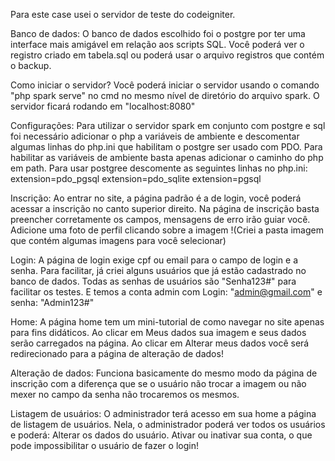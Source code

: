 Para este case usei o servidor de teste do codeigniter.

Banco de dados:
O banco de dados escolhido foi o postgre por ter uma interface mais amigável em relação aos 
scripts SQL.
Você poderá ver o registro criado em tabela.sql ou poderá usar o arquivo registros que contém o backup.

Como iniciar o servidor?
Você poderá iniciar o servidor usando  o comando "php spark serve" no cmd
no mesmo nível de diretório do arquivo spark.
O servidor ficará rodando em "localhost:8080"

Configurações:
Para utilizar o servidor spark em conjunto com postgre e sql foi necessário
adicionar o php a variáveis de ambiente e descomentar algumas linhas do php.ini que habilitam
o postgre ser usado com PDO.
Para habilitar as variáveis de ambiente basta apenas adicionar o caminho do php em path.
Para usar postgree descomente as seguintes linhas no php.ini:
extension=pdo_pgsql
extension=pdo_sqlite
extension=pgsql

Inscrição:
Ao entrar no site, a página padrão é a de login, você poderá acessar a inscrição
no canto superior direito.
Na página de inscrição basta preencher corretamente os campos, mensagens de erro irão guiar
você.
Adicione uma foto de perfil clicando sobre a imagem !(Criei a
pasta imagem que contém algumas imagens para você selecionar)

Login:
A página de login exige cpf ou email para o campo de login e a senha.
Para facilitar, já criei alguns usuários que já estão cadastrado no banco de dados.
Todas as senhas de usuários são "Senha123#" para facilitar os testes.
E temos a conta admin com Login: "admin@gmail.com" e senha: "Admin123#"

Home:
A página home tem um mini-tutorial de como navegar no site apenas para fins didáticos.
Ao clicar em Meus dados sua imagem e seus dados serão carregados na página.
Ao clicar em Alterar meus dados você será redirecionado para a página de alteração de dados!

Alteração de dados:
Funciona basicamente do mesmo modo da página de inscrição com a diferença que se o usuário
não trocar a imagem ou não mexer no campo da senha não trocaremos os mesmos.

Listagem de usuários:
O administrador terá acesso em sua home a página de listagem de usuários.
Nela, o administrador poderá ver todos os usuários e poderá:
Alterar os dados do usuário.
Ativar ou inativar sua conta, o que pode impossibilitar o usuário de fazer o login!